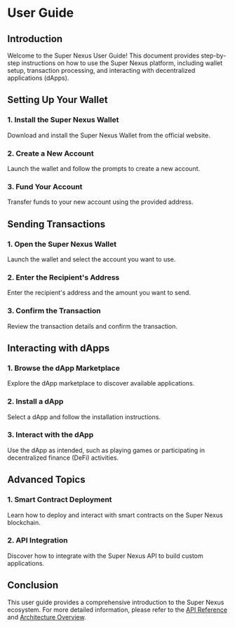 # User Guide

## Introduction

Welcome to the Super Nexus User Guide! This document provides step-by-step instructions on how to use the Super Nexus platform, including wallet setup, transaction processing, and interacting with decentralized applications (dApps).

 ## Setting Up Your Wallet

### 1. Install the Super Nexus Wallet

Download and install the Super Nexus Wallet from the official website.

### 2. Create a New Account

Launch the wallet and follow the prompts to create a new account.

### 3. Fund Your Account

Transfer funds to your new account using the provided address.

## Sending Transactions

### 1. Open the Super Nexus Wallet

Launch the wallet and select the account you want to use.

### 2. Enter the Recipient's Address

Enter the recipient's address and the amount you want to send.

### 3. Confirm the Transaction

Review the transaction details and confirm the transaction.

## Interacting with dApps

### 1. Browse the dApp Marketplace

Explore the dApp marketplace to discover available applications.

### 2. Install a dApp

Select a dApp and follow the installation instructions.

### 3. Interact with the dApp

Use the dApp as intended, such as playing games or participating in decentralized finance (DeFi) activities.

## Advanced Topics

### 1. Smart Contract Deployment

Learn how to deploy and interact with smart contracts on the Super Nexus blockchain.

### 2. API Integration

Discover how to integrate with the Super Nexus API to build custom applications.

## Conclusion

This user guide provides a comprehensive introduction to the Super Nexus ecosystem. For more detailed information, please refer to the [API Reference](API_reference.md) and [Architecture Overview](architecture.md).
